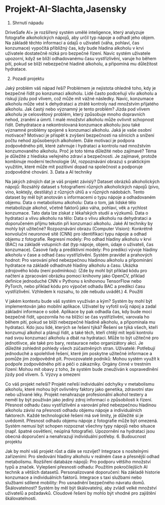 # Projekt-AI-Slachta,Jasensky
1. Shrnutí nápadu

DriveSafe AI+ je rozšířený systém umělé inteligence, který analyzuje fotografie alkoholických nápojů, aby určil typ nápoje a odhadl jeho objem. Na základě těchto informací a údajů o uživateli (váha, pohlaví, čas konzumace) vypočítá přibližný čas, kdy bude hladina alkoholu v krvi uživatele dostatečně nízká pro bezpečné řízení. Navíc systém uživatele upozorní, když se blíží odhadovanému času vystřízlivění, varuje ho během pití, pokud se blíží nebezpečné hladině alkoholu, a připomíná mu důležitost hydratace.

2. Pozadí projektu

Jaký problém váš nápad řeší?
Problémem je nejistota ohledně toho, kdy je bezpečné řídit po konzumaci alkoholu. Lidé často podceňují vliv alkoholu a riskují jízdu pod vlivem, což může mít vážné následky. Navíc, konzumace alkoholu může vést k dehydrataci a ztrátě kontroly nad množstvím přijatého alkoholu.
Jak častý nebo významný je tento problém?
Jízda pod vlivem alkoholu je celosvětový problém, který způsobuje mnoho dopravních nehod, zranění a úmrtí. I malé množství alkoholu může ovlivnit schopnost řídit. Dehydratace a nekontrolovaná konzumace alkoholu jsou také významné problémy spojené s konzumací alkoholu.
Jaká je vaše osobní motivace?
Motivací je přispět k zvýšení bezpečnosti na silnicích a snížení počtu nehod způsobených alkoholem. Dále motivací je podpora zodpovědného pití, které zahrnuje i hydrataci a kontrolu nad množstvím konzumovaného alkoholu.
Proč je toto téma důležité nebo zajímavé?
Téma je důležité z hlediska veřejného zdraví a bezpečnosti. Je zajímavé, protože kombinuje moderní technologie (AI, rozpoznávání obrazu) s praktickým využitím, které může mít pozitivní dopad na společnost a podporuje zodpovědné chování.
3. Data a AI techniky

Na jakých zdrojích dat je váš projekt závislý?
Dataset obrázků alkoholických nápojů: Rozsáhlý dataset s fotografiemi různých alkoholických nápojů (pivo, víno, koktejly, destiláty) z různých úhlů a v různých nádobách. Tento dataset by měl být anotován s informacemi o typu nápoje a odhadovaném objemu.
Data o metabolismu alkoholu: Data o tom, jak lidské tělo metabolizuje alkohol, včetně faktorů jako váha, pohlaví, věk a rychlost konzumace. Tato data lze získat z lékařských studií a výzkumů.
Data o hydrataci a vlivu alkoholu na tělo: Data o vlivu alkoholu na dehydrataci a doporučeném příjmu tekutin při konzumaci alkoholu.
Jaké AI techniky by mohly být užitečné?
Rozpoznávání obrazu (Computer Vision): Konkrétně konvoluční neuronové sítě (CNN) pro identifikaci typu nápoje a odhad objemu z fotografie.
Regresní modely: Pro odhad hladiny alkoholu v krvi (BAC) na základě vstupních dat (typ nápoje, objem, údaje o uživateli, čas konzumace).
Časové řady a prediktivní modely: Pro predikci vývoje hladiny alkoholu v čase a odhad času vystřízlivění.
Systém pravidel a prahových hodnot: Pro varování před nebezpečnou hladinou alkoholu a připomínání hydratace na základě odhadnuté hladiny alkoholu a času.
Ukázka zdrojového kódu (není podmínkou):
(Zde by mohl být příklad kódu pro načtení a zpracování obrázku pomocí knihovny jako OpenCV, příklad definice jednoduché CNN v Pythonu s knihovnou TensorFlow nebo PyTorch, nebo příklad kódu pro výpočet odhadu BAC a predikci času vystřízlivění. Vzhledem k rozsahu, to zde nebudu uvádět.)
4. Použití

V jakém kontextu bude váš systém využíván a kým?
Systém by mohl být implementován jako mobilní aplikace. Uživatel by vyfotil svůj nápoj a zadal základní informace o sobě. Aplikace by pak odhadla čas, kdy bude moci bezpečně řídit, upozornila ho na blížící se čas vystřízlivění, varovala ho během pití, pokud se blíží nebezpečné hladině alkoholu, a připomínala mu hydrataci.
Kdo jsou lidé, kterých se řešení týká?
Řešení se týká všech, kteří konzumují alkohol a plánují řídit, a také těch, kteří chtějí mít lepší kontrolu nad svou konzumací alkoholu a dbát na hydrataci. Může to být užitečné pro jednotlivce, ale také pro bary, restaurace nebo organizátory akcí.
Je důležité zohlednit pohledy všech zúčastněných stran.
Uživatelé: Potřebují jednoduché a spolehlivé řešení, které jim poskytne užitečné informace a pomůže jim zodpovědně pít.
Provozovatelé podniků: Mohou systém využít k podpoře zodpovědného pití a péči o zákazníky.
Orgány činné v trestním řízení: Mohou mít obavy z toho, že systém bude zneužíván k ospravedlnění jízdy pod vlivem.
5. Výzvy a omezení

Co váš projekt neřeší?
Projekt neřeší individuální odchylky v metabolismu alkoholu, které mohou být ovlivněny faktory jako genetika, zdravotní stav nebo užívané léky.
Projekt nenahrazuje profesionální alkohol testery a neměl by být používán jako jediný zdroj informací o způsobilosti k řízení.
Přesnost odhadu času vystřízlivění a varování před nebezpečnou hladinou alkoholu závisí na přesnosti odhadu objemu nápoje a individuálních faktorech.
Každé technologické řešení má své limity, je důležité si je uvědomit.
Přesnost odhadu objemu nápoje z fotografie může být omezená.
Systém nemusí být schopen rozpoznat všechny typy nápojů nebo situace (např. špatné osvětlení, neúplná fotografie).
Upozornění na hydrataci jsou obecná doporučení a nenahrazují individuální potřeby.
6. Budoucnost projektu

Jak by mohl váš projekt růst a dále se rozvíjet?
Integrace s nositelnými zařízeními: Pro sledování hladiny alkoholu v reálném čase a přesnější odhad metabolismu.
Rozšíření databáze nápojů: Pro podporu většího množství typů a značek.
Vylepšení přesnosti odhadu: Použitím pokročilejších AI technik a větších datasetů.
Personalizované doporučení: Na základě historie konzumace a individuálních faktorů.
Integrace s taxi službami nebo službami sdílené mobility: Pro usnadnění bezpečného návratu domů.
Škálovatelnost?
Systém by měl být škálovatelný, aby zvládl velké množství uživatelů a požadavků. Cloudové řešení by mohlo být vhodné pro zajištění škálovatelnosti.
